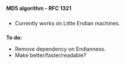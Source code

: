 #  
__MD5 algorithm - RFC 1321__
  
#####  
- Currently works on Little Endian machines.  
  
###  
__To do:__  
- Remove dependency on Endianness.  
- Make better/faster/readable?
